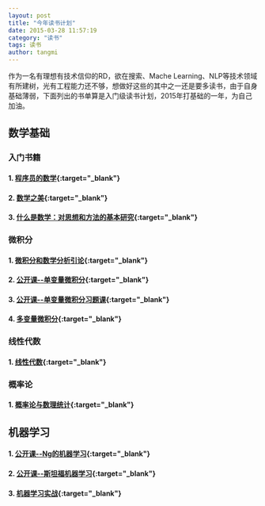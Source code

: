 ```yaml
---
layout: post
title: "今年读书计划"
date: 2015-03-28 11:57:19
category: "读书"
tags: 读书
author: tangmi
---
```

作为一名有理想有技术信仰的RD，欲在搜索、Mache Learning、NLP等技术领域有所建树，光有工程能力还不够，想做好这些的其中之一还是要多读书，由于自身基础薄弱，下面列出的书单算是入门级读书计划，2015年打基础的一年，为自己加油。
<!--break-->

## 数学基础

### 入门书籍

#### 1. [程序员的数学](http://book.douban.com/subject/19949020/){:target="_blank"}

#### 2. [数学之美](http://book.douban.com/subject/10750155/){:target="_blank"}

#### 3. [什么是数学：对思想和方法的基本研究](http://book.douban.com/subject/10455982/){:target="_blank"}

### 微积分

#### 1. [微积分和数学分析引论](http://book.douban.com/subject/1281343/){:target="_blank"}

#### 2. [公开课--单变量微积分](http://study.163.com/plan/planIntroduction.htm?id=1200133){:target="_blank"}  

#### 3. [公开课--单变量微积分习题课](http://study.163.com/plan/planIntroduction.htm?id=1200153){:target="_blank"}  

#### 4. [多变量微积分](http://study.163.com/plan/planIntroduction.htm?id=1200069){:target="_blank"}

### 线性代数

#### 1. [线性代数](http://book.douban.com/subject/2016789/){:target="_blank"}

### 概率论

#### 1. [概率论与数理统计](http://book.douban.com/subject/2201479/){:target="_blank"}

## 机器学习

#### 1. [公开课--Ng的机器学习](https://www.coursera.org/course/ml){:target="_blank"}

#### 2. [公开课--斯坦福机器学习](http://study.163.com/plan/planIntroduction/1200146.htm){:target="_blank"}

#### 3. [机器学习实战](https://book.douban.com/subject/24703171/){:target="_blank"}
